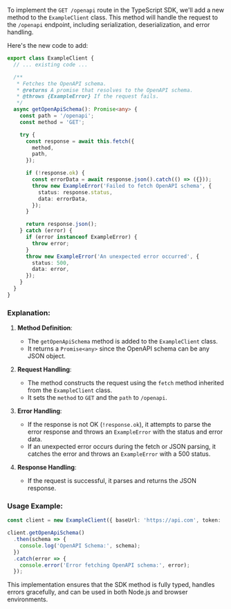 To implement the `GET /openapi` route in the TypeScript SDK, we'll add a new method to the `ExampleClient` class. This method will handle the request to the `/openapi` endpoint, including serialization, deserialization, and error handling.

Here's the new code to add:

```typescript
export class ExampleClient {
  // ... existing code ...

  /**
   * Fetches the OpenAPI schema.
   * @returns A promise that resolves to the OpenAPI schema.
   * @throws {ExampleError} If the request fails.
   */
  async getOpenApiSchema(): Promise<any> {
    const path = '/openapi';
    const method = 'GET';

    try {
      const response = await this.fetch({
        method,
        path,
      });

      if (!response.ok) {
        const errorData = await response.json().catch(() => ({}));
        throw new ExampleError('Failed to fetch OpenAPI schema', {
          status: response.status,
          data: errorData,
        });
      }

      return response.json();
    } catch (error) {
      if (error instanceof ExampleError) {
        throw error;
      }
      throw new ExampleError('An unexpected error occurred', {
        status: 500,
        data: error,
      });
    }
  }
}
```

### Explanation:

1. **Method Definition**:
   - The `getOpenApiSchema` method is added to the `ExampleClient` class.
   - It returns a `Promise<any>` since the OpenAPI schema can be any JSON object.

2. **Request Handling**:
   - The method constructs the request using the `fetch` method inherited from the `ExampleClient` class.
   - It sets the `method` to `GET` and the `path` to `/openapi`.

3. **Error Handling**:
   - If the response is not OK (`!response.ok`), it attempts to parse the error response and throws an `ExampleError` with the status and error data.
   - If an unexpected error occurs during the fetch or JSON parsing, it catches the error and throws an `ExampleError` with a 500 status.

4. **Response Handling**:
   - If the request is successful, it parses and returns the JSON response.

### Usage Example:

```typescript
const client = new ExampleClient({ baseUrl: 'https://api.com', token: 'your-jwt-token' });

client.getOpenApiSchema()
  .then(schema => {
    console.log('OpenAPI Schema:', schema);
  })
  .catch(error => {
    console.error('Error fetching OpenAPI schema:', error);
  });
```

This implementation ensures that the SDK method is fully typed, handles errors gracefully, and can be used in both Node.js and browser environments.